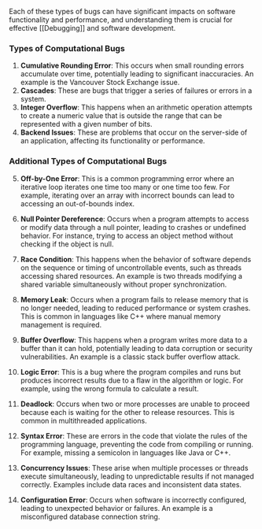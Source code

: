 Each of these types of bugs can have significant impacts on software functionality and performance, and understanding them is crucial for effective [[Debugging]] and software development.
### Types of Computational Bugs
1. **Cumulative Rounding Error**: This occurs when small rounding errors accumulate over time, potentially leading to significant inaccuracies. An example is the Vancouver Stock Exchange issue.
2. **Cascades**: These are bugs that trigger a series of failures or errors in a system.
3. **Integer Overflow**: This happens when an arithmetic operation attempts to create a numeric value that is outside the range that can be represented with a given number of bits.
4. **Backend Issues**: These are problems that occur on the server-side of an application, affecting its functionality or performance.
### Additional Types of Computational Bugs

5. **Off-by-One Error**: This is a common programming error where an iterative loop iterates one time too many or one time too few. For example, iterating over an array with incorrect bounds can lead to accessing an out-of-bounds index.

6. **Null Pointer Dereference**: Occurs when a program attempts to access or modify data through a null pointer, leading to crashes or undefined behavior. For instance, trying to access an object method without checking if the object is null.

7. **Race Condition**: This happens when the behavior of software depends on the sequence or timing of uncontrollable events, such as threads accessing shared resources. An example is two threads modifying a shared variable simultaneously without proper synchronization.

8. **Memory Leak**: Occurs when a program fails to release memory that is no longer needed, leading to reduced performance or system crashes. This is common in languages like C++ where manual memory management is required.

9. **Buffer Overflow**: This happens when a program writes more data to a buffer than it can hold, potentially leading to data corruption or security vulnerabilities. An example is a classic stack buffer overflow attack.

10. **Logic Error**: This is a bug where the program compiles and runs but produces incorrect results due to a flaw in the algorithm or logic. For example, using the wrong formula to calculate a result.

11. **Deadlock**: Occurs when two or more processes are unable to proceed because each is waiting for the other to release resources. This is common in multithreaded applications.

12. **Syntax Error**: These are errors in the code that violate the rules of the programming language, preventing the code from compiling or running. For example, missing a semicolon in languages like Java or C++.

13. **Concurrency Issues**: These arise when multiple processes or threads execute simultaneously, leading to unpredictable results if not managed correctly. Examples include data races and inconsistent data states.

14. **Configuration Error**: Occurs when software is incorrectly configured, leading to unexpected behavior or failures. An example is a misconfigured database connection string.

